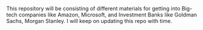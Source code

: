 This repository will be consisting of different materials for getting into Big-tech companies like Amazon, Microsoft, and Investment Banks
like Goldman Sachs, Morgan Stanley. I will keep on updating this repo with time.

